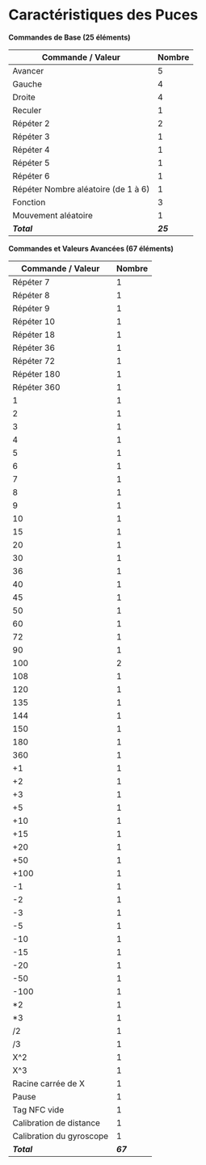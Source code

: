 
# Caractéristiques des Puces

**Commandes de Base (25 éléments)**

| Commande / Valeur | Nombre |
| --- | --- |
| Avancer | 5 |
| Gauche | 4 |
| Droite | 4 |
| Reculer | 1 |
| Répéter 2 | 2 |
| Répéter 3 | 1 |
| Répéter 4 | 1 |
| Répéter 5 | 1 |
| Répéter 6 | 1 |
| Répéter Nombre aléatoire (de 1 à 6) | 1 |
| Fonction | 3 |
| Mouvement aléatoire | 1 |
| ***Total*** | ***25*** |

**Commandes et Valeurs Avancées (67 éléments)**

| Commande / Valeur | Nombre |
| --- | --- |
| Répéter 7 | 1 |
| Répéter 8 | 1 |
| Répéter 9 | 1 |
| Répéter 10 | 1 |
| Répéter 18 | 1 |
| Répéter 36 | 1 |
| Répéter 72 | 1 |
| Répéter 180 | 1 |
| Répéter 360 | 1 |
| 1 | 1 |
| 2 | 1 |
| 3 | 1 |
| 4 | 1 |
| 5 | 1 |
| 6 | 1 |
| 7 | 1 |
| 8 | 1 |
| 9 | 1 |
| 10 | 1 |
| 15 | 1 |
| 20 | 1 |
| 30 | 1 |
| 36 | 1 |
| 40 | 1 |
| 45 | 1 |
| 50 | 1 |
| 60 | 1 |
| 72 | 1 |
| 90 | 1 |
| 100 | 2 |
| 108 | 1 |
| 120 | 1 |
| 135 | 1 |
| 144 | 1 |
| 150 | 1 |
| 180 | 1 |
| 360 | 1 |
| +1 | 1 |
| +2 | 1 |
| +3 | 1 |
| +5 | 1 |
| +10 | 1 |
| +15 | 1 |
| +20 | 1 |
| +50 | 1 |
| +100 | 1 |
| -1 | 1 |
| -2 | 1 |
| -3 | 1 |
| -5 | 1 |
| -10 | 1 |
| -15 | 1 |
| -20 | 1 |
| -50 | 1 |
| -100 | 1 |
| *2 | 1 |
| *3 | 1 |
| /2 | 1 |
| /3 | 1 |
| X^2 | 1 |
| X^3 | 1 |
| Racine carrée de X | 1 |
| Pause | 1 |
| Tag NFC vide | 1 |
| Calibration de distance | 1 |
| Calibration du gyroscope | 1 |
| ***Total*** | ***67*** |
